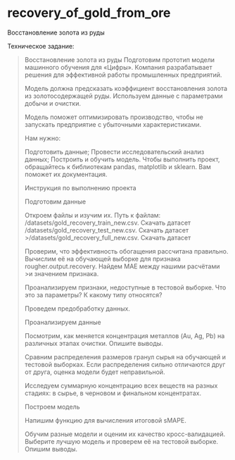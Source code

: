 # recovery_of_gold_from_ore

Восстановление золота из руды

Техническое задание:

> Восстановление золота из руды
> Подготовим прототип модели машинного обучения для «Цифры». Компания разрабатывает решения для эффективной работы промышленных предприятий.
>
> Модель должна предсказать коэффициент восстановления золота из золотосодержащей руды. Используем данные с параметрами добычи и очистки.
>
> Модель поможет оптимизировать производство, чтобы не запускать предприятие с убыточными характеристиками.
>
> Нам нужно:
>
> Подготовить данные;
> Провести исследовательский анализ данных;
> Построить и обучить модель.
> Чтобы выполнить проект, обращайтесь к библиотекам pandas, matplotlib и sklearn. Вам поможет их документация.
>
> Инструкция по выполнению проекта
>
> Подготовим данные
>
> Откроем файлы и изучим их. Путь к файлам: /datasets/gold_recovery_train_new.csv. Скачать датасет /datasets/gold_recovery_test_new.csv. Скачать датасет >/datasets/gold_recovery_full_new.csv. Скачать датасет
>
> Проверим, что эффективность обогащения рассчитана правильно. Вычислим её на обучающей выборке для признака rougher.output.recovery. Найдем MAE между нашими расчётами >и значением признака.
>
> Проанализируем признаки, недоступные в тестовой выборке. Что это за параметры? К какому типу относятся?
>
> Проведем предобработку данных.
>
> Проанализируем данные
>
> Посмотрим, как меняется концентрация металлов (Au, Ag, Pb) на различных этапах очистки. Опишите выводы.
>
> Сравним распределения размеров гранул сырья на обучающей и тестовой выборках. Если распределения сильно отличаются друг от друга, оценка модели будет неправильной.
>
> Исследуем суммарную концентрацию всех веществ на разных стадиях: в сырье, в черновом и финальном концентратах.
>
> Построем модель
>
> Напишим функцию для вычисления итоговой sMAPE.
>
> Обучим разные модели и оценим их качество кросс-валидацией. Выберите лучшую модель и проверем её на тестовой выборке. Опишим выводы.
